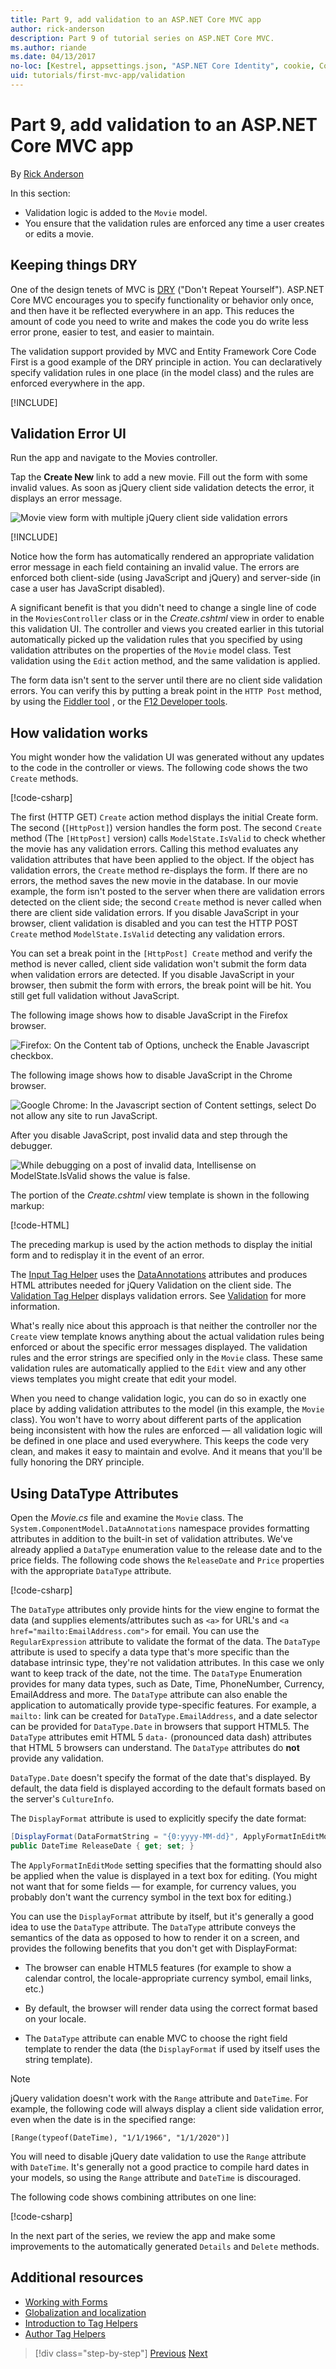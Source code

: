 ```yaml
---
title: Part 9, add validation to an ASP.NET Core MVC app
author: rick-anderson
description: Part 9 of tutorial series on ASP.NET Core MVC.
ms.author: riande
ms.date: 04/13/2017
no-loc: [Kestrel, appsettings.json, "ASP.NET Core Identity", cookie, Cookie, Blazor, "Blazor Server", "Blazor WebAssembly", "Identity", "Let's Encrypt", Razor, SignalR]
uid: tutorials/first-mvc-app/validation
---
```


# Part 9, add validation to an ASP.NET Core MVC app

By [Rick Anderson](https://twitter.com/RickAndMSFT)

In this section:

* Validation logic is added to the `Movie` model.
* You ensure that the validation rules are enforced any time a user creates or edits a movie.

## Keeping things DRY

One of the design tenets of MVC is [DRY](https://wikipedia.org/wiki/Don%27t_repeat_yourself) ("Don't Repeat Yourself"). ASP.NET Core MVC encourages you to specify functionality or behavior only once, and then have it be reflected everywhere in an app. This reduces the amount of code you need to write and makes the code you do write less error prone, easier to test, and easier to maintain.

The validation support provided by MVC and Entity Framework Core Code First is a good example of the DRY principle in action. You can declaratively specify validation rules in one place (in the model class) and the rules are enforced everywhere in the app.

[!INCLUDE[](~/includes/RP-MVC/validation.md)]

## Validation Error UI

Run the app and navigate to the Movies controller.

Tap the **Create New** link to add a new movie. Fill out the form with some invalid values. As soon as jQuery client side validation detects the error, it displays an error message.

![Movie view form with multiple jQuery client side validation errors](~/tutorials/first-mvc-app/validation/_static/val.png)

[!INCLUDE[](~/includes/localization/currency.md)]

Notice how the form has automatically rendered an appropriate validation error message in each field containing an invalid value. The errors are enforced both client-side (using JavaScript and jQuery) and server-side (in case a user has JavaScript disabled).

A significant benefit is that you didn't need to change a single line of code in the `MoviesController` class or in the *Create.cshtml* view in order to enable this validation UI. The controller and views you created earlier in this tutorial automatically picked up the validation rules that you specified by using validation attributes on the properties of the `Movie` model class. Test validation using the `Edit` action method, and the same validation is applied.

The form data isn't sent to the server until there are no client side validation errors. You can verify this by putting a break point in the `HTTP Post` method, by using the [Fiddler tool](https://www.telerik.com/fiddler) , or the [F12 Developer tools](/microsoft-edge/devtools-guide).

## How validation works

You might wonder how the validation UI was generated without any updates to the code in the controller or views. The following code shows the two `Create` methods.

[!code-csharp[](~/tutorials/first-mvc-app/start-mvc/sample/MvcMovie/Controllers/MoviesController.cs?name=snippetCreate)]

The first (HTTP GET) `Create` action method displays the initial Create form. The second (`[HttpPost]`) version handles the form post. The second `Create` method (The `[HttpPost]` version) calls `ModelState.IsValid` to check whether the movie has any validation errors. Calling this method evaluates any validation attributes that have been applied to the object. If the object has validation errors, the `Create` method re-displays the form. If there are no errors, the method saves the new movie in the database. In our movie example, the form isn't posted to the server when there are validation errors detected on the client side; the second `Create` method is never called when there are client side validation errors. If you disable JavaScript in your browser, client validation is disabled and you can test the HTTP POST `Create` method `ModelState.IsValid` detecting any validation errors.

You can set a break point in the `[HttpPost] Create` method and verify the method is never called, client side validation won't submit the form data when validation errors are detected. If you disable JavaScript in your browser, then submit the form with errors, the break point will be hit. You still get full validation without JavaScript. 

The following image shows how to disable JavaScript in the Firefox browser.

![Firefox: On the Content tab of Options, uncheck the Enable Javascript checkbox.](~/tutorials/first-mvc-app/validation/_static/ff.png)

The following image shows how to disable JavaScript in the Chrome browser.

![Google Chrome: In the Javascript section of Content settings, select Do not allow any site to run JavaScript.](~/tutorials/first-mvc-app/validation/_static/chrome.png)

After you disable JavaScript, post invalid data and step through the debugger.

![While debugging on a post of invalid data, Intellisense on ModelState.IsValid shows the value is false.](~/tutorials/first-mvc-app/validation/_static/ms.png)

The portion of the *Create.cshtml* view template is shown in the following markup:

[!code-HTML[](~/tutorials/first-mvc-app/start-mvc/sample/MvcMovie22/Views/Movies/CreateRatingBrevity.html)]

The preceding markup is used by the action methods to display the initial form and to redisplay it in the event of an error.

The [Input Tag Helper](xref:mvc/views/working-with-forms) uses the [DataAnnotations](/aspnet/mvc/overview/older-versions/mvc-music-store/mvc-music-store-part-6) attributes and produces HTML attributes needed for jQuery Validation on the client side. The [Validation Tag Helper](xref:mvc/views/working-with-forms#the-validation-tag-helpers) displays validation errors. See [Validation](xref:mvc/models/validation) for more information.

What's really nice about this approach is that neither the controller nor the `Create` view template knows anything about the actual validation rules being enforced or about the specific error messages displayed. The validation rules and the error strings are specified only in the `Movie` class. These same validation rules are automatically applied to the `Edit` view and any other views templates you might create that edit your model.

When you need to change validation logic, you can do so in exactly one place by adding validation attributes to the model (in this example, the `Movie` class). You won't have to worry about different parts of the application being inconsistent with how the rules are enforced — all validation logic will be defined in one place and used everywhere. This keeps the code very clean, and makes it easy to maintain and evolve. And it means that you'll be fully honoring the DRY principle.

## Using DataType Attributes

Open the *Movie.cs* file and examine the `Movie` class. The `System.ComponentModel.DataAnnotations` namespace provides formatting attributes in addition to the built-in set of validation attributes. We've already applied a `DataType` enumeration value to the release date and to the price fields. The following code shows the `ReleaseDate` and `Price` properties with the appropriate `DataType` attribute.

[!code-csharp[](~/tutorials/first-mvc-app/start-mvc/sample/MvcMovie/Models/MovieDateRatingDA.cs?highlight=2,6&name=snippet2)]

The `DataType` attributes only provide hints for the view engine to format the data (and supplies elements/attributes such as `<a>` for URL's and `<a href="mailto:EmailAddress.com">` for email. You can use the `RegularExpression` attribute to validate the format of the data. The `DataType` attribute is used to specify a data type that's more specific than the database intrinsic type, they're not validation attributes. In this case we only want to keep track of the date, not the time. The `DataType` Enumeration provides for many data types, such as Date, Time, PhoneNumber, Currency, EmailAddress and more. The `DataType` attribute can also enable the application to automatically provide type-specific features. For example, a `mailto:` link can be created for `DataType.EmailAddress`, and a date selector can be provided for `DataType.Date` in browsers that support HTML5. The `DataType` attributes emit HTML 5 `data-` (pronounced data dash) attributes that HTML 5 browsers can understand. The
`DataType` attributes do **not** provide any validation.

`DataType.Date` doesn't specify the format of the date that's displayed. By default, the data field is displayed according to the default formats based on the server's `CultureInfo`.

The `DisplayFormat` attribute is used to explicitly specify the date format:

```csharp
[DisplayFormat(DataFormatString = "{0:yyyy-MM-dd}", ApplyFormatInEditMode = true)]
public DateTime ReleaseDate { get; set; }
```

The `ApplyFormatInEditMode` setting specifies that the formatting should also be applied when the value is displayed in a text box for editing. (You might not want that for some fields — for example, for currency values, you probably don't want the currency symbol in the text box for editing.)

You can use the `DisplayFormat` attribute by itself, but it's generally a good idea to use the `DataType` attribute. The `DataType` attribute conveys the semantics of the data as opposed to how to render it on a screen, and provides the following benefits that you don't get with DisplayFormat:

* The browser can enable HTML5 features (for example to show a calendar control, the locale-appropriate currency symbol, email links, etc.)

* By default, the browser will render data using the correct format based on your locale.

* The `DataType` attribute can enable MVC to choose the right field template to render the data (the `DisplayFormat` if used by itself uses the string template).

> [!NOTE]
> jQuery validation doesn't work with the `Range` attribute and `DateTime`. For example, the following code will always display a client side validation error, even when the date is in the specified range:
>
> `[Range(typeof(DateTime), "1/1/1966", "1/1/2020")]`

You will need to disable jQuery date validation to use the `Range` attribute with `DateTime`. It's generally not a good practice to compile hard dates in your models, so using the `Range` attribute and `DateTime` is discouraged.

The following code shows combining attributes on one line:

[!code-csharp[](~/tutorials/first-mvc-app/start-mvc/sample/MvcMovie22/Models/MovieDateRatingDAmult.cs?name=snippet1)]

In the next part of the series, we review the app and make some improvements to the automatically generated `Details` and `Delete` methods.

## Additional resources

* [Working with Forms](xref:mvc/views/working-with-forms)
* [Globalization and localization](xref:fundamentals/localization)
* [Introduction to Tag Helpers](xref:mvc/views/tag-helpers/intro)
* [Author Tag Helpers](xref:mvc/views/tag-helpers/authoring)

> [!div class="step-by-step"]
> [Previous](new-field.md)
> [Next](details.md)  
